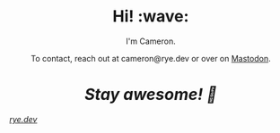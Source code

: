 <h1 align="center">Hi! :wave:</h1>
<p align="center">I'm Cameron.</p>
<p align="center">To contact, reach out at cameron@rye.dev or over on <a rel="me" href="https://meron.io/@c">Mastodon</a>.</p>
<h1 align="center"><em>Stay awesome! 🥺</em></h1>
<em><a href="https://rye.dev/">rye.dev</a></em>
